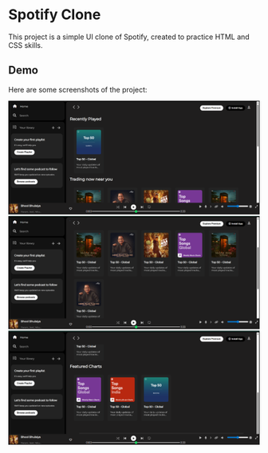 # Spotify Clone

This project is a simple UI clone of Spotify, created to practice HTML and CSS skills.

## Demo

Here are some screenshots of the project:

![Demo Screenshot A](./projectDemo/A.png)
![Demo Screenshot B](./projectDemo/B.png)
![Demo Screenshot C](./projectDemo/C.png)
